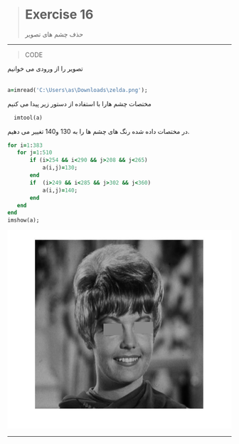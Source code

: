
> # Exercise 16
> حذف چشم های تصویر
***
>CODE



تصویر را از ورودی می خوانیم
```ruby  

a=imread('C:\Users\as\Downloads\zelda.png');
```
مختصات چشم هارا با استفاده از دستور زیر پیدا می کنیم
```ruby
  imtool(a)
  ```
  در مختصات داده شده رنگ های چشم ها را به 130 و140 تغییر می دهیم.
 ```ruby 
for i=1:383
    for j=1:510
        if (i>254 && i<290 && j>208 && j<265)
            a(i,j)=130;
        end
        if  (i>249 && i<285 && j>302 && j<360)
            a(i,j)=140;
        end
    end
end
imshow(a);
```
![alt text](https://github.com/semnan-university-ai/image-processing-class/blob/main/excersiecs/afsaneh427726/16/16.jpg)
***


